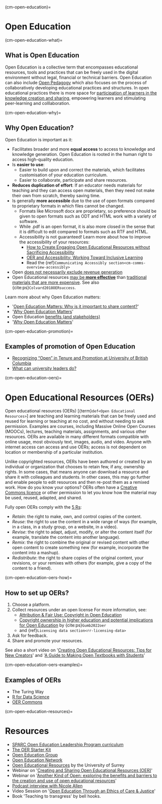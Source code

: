 (cm-open-education)=
# Open Education

(cm-open-education-what)=
## What is Open Education
Open Education is a collective term that encompasses educational resources, tools and practices that can be freely used in the digital environment without legal, financial or technical barriers.
Open Education can also include [Open Pedagogy](http://openpedagogy.org/open-pedagogy/) which also focuses on the process of collaboratively developing educational practices and structures.
In open educational practices there is more space for [participation of learners in the knowledge creation and sharing](https://opencontent.org/blog/archives/2975), empowering learners and stimulating peer-learning and colllaboration.

(cm-open-education-why)=
## Why Open Education?

Open Education is important as it:

- Facilitates broader and more **equal access** to access to knowledge and knowledge generation.
Open Education is rooted in the human right to access high-quality education.
- Is **easier to use**:
    - Easier to build upon and correct the materials, which facilitates customisation of your education curriculum.
    - Easier to collaborate, participate and share resources.
- **Reduces duplication of effort**: If an educator needs materials for teaching and they can access open materials, then they need not make their own from scratch, thereby saving time.
- Is generally **more accessible** due to the use of open formats compared to proprietary formats in which files cannot be changed.
    - Formats like Microsoft docx are proprietary, so preference should be given to open formats such as ODT and HTML work with a variety of software.
    - While .pdf is an open format, it is also more closed in the sense that it is difficult to edit compared to formats such as RTF and HTML.
    - Accessibility is not guaranteed!
Learn more about how to improve the accessibility of your resources:
        - [How to Create Engaging Open Educational Resources without Sacrificing Accessibility](https://www.youtube.com/watch?v=UtOCI5TqtQI)
        - [OER and Accessibility: Working Toward Inclusive Learning](https://sparcopen.org/news/2018/oer-accessibility-working-toward-inclusive-learning/)
        - Read the {ref}`Communicating Accessibly section<cm-comms-overview-accessibly>`
- Open [does not necessarily exclude revenue generation](https://edscoop.com/how-traditional-textbook-publishers-can-do-well-by-the-oer-community/)
- Open Educational resources [may be **more effective**](http://openedgroup.org/review) than [traditional materials that are more expensive](https://www.huffpost.com/entry/college-textbooks-do-you_b_8261086).
See also {cite:ps}`Colvard2018OERsuccess`.

Learn more about why Open Education matters:
- '[Open Education Matters: Why is it important to share content?](https://www.youtube.com/watch?v=dTNnxPcY49Q)'
- '[Why Open Education Matters](https://www.youtube.com/watch?v=gJWbVt2Nc-I&list=PL741678F352148469)'
- Open Education [benefits (and stakeholders)](https://openeducationalresources.pbworks.com/w/page/24838012/Stakeholders%20and%20benefits)
- '[Why Open Education Matters](https://www.opensocietyfoundations.org/voices/why-open-education-matters)'

(cm-open-education-promotion)=
## Examples of promotion of Open Education
- [Recognizing “Open” in Tenure and Promotion at University of British Columbia](https://sparcopen.org/news/2017/recognizing-open-tenure-promotion-ubc/)
- [What can university leaders do?](https://sparcopen.org/events/sparc-more-2016/what-university-leaders-can-do-to-promote-open-and-how-librarians-might-help/)


(cm-open-education-oers)=
# Open Educational Resources (OERs)

Open educational resources (OERs) [{term}`def<Open Educational Resources>`] are teaching and learning materials that can be freely used and reused for learning or teaching at no cost, and without needing to ask permission. Examples are courses, including Massive Online Open Courses (MOOCs), lectures, teaching materials, assignments, and various other resources. OERs are available in many different formats compatible with online usage, most obviously text, images, audio, and video. Anyone with internet access can access and use OERs; access is not dependent on location or membership of a particular institution.

Unlike copyrighted resources, OERs have been authored or created by an individual or organization that chooses to retain few, if any, ownership rights. In some cases, that means anyone can download a resource and share it with colleagues and students. In other cases, this may go further and enable people to edit resources and then re-post them as a remixed work. How do you know your options? OERs often have a [Creative Commons licence](https://creativecommons.org/) or other permission to let you know how the material may be used, reused, adapted, and shared.

Fully open OERs comply with the [5 Rs](http://opencontent.org/definition/):

- _Retain_: the right to make, own, and control copies of the content.
- _Reuse_: the right to use the content in a wide range of ways (for example, in a class, in a study group, on a website, in a video).
- _Revise_: the right to adapt, adjust, modify, or alter the content itself (for example, translate the content into another language).
- _Remix_: the right to combine the original or revised content with other open content to create something new (for example, incorporate the content into a mashup).
- _Redistribute_: the right to share copies of the original content, your revisions, or your remixes with others (for example, give a copy of the content to a friend).

(cm-open-education-oers-how)=
## How to set up OERs?

1. Choose a platform.
2. Collect resources under an open license
   For more information, see:
    - [Attribution & Fair Use: Copyright in Open Education](https://www.youtube.com/watch?v=jGTUHdadqJU)
    - [Copyright ownership in higher education and potential implications for Open Education](https://doi.org/10.17161/jcel.v5i1.14946) by {cite:ps}`Gumb2022oer`
    - and {ref}`Licensing data section<rr-licensing-data>`
4. Ask for feedback.
5. Share and promote your resources.

See also a short video on '[Creating Open Educational Resources: Tips for New Creators](https://www.youtube.com/watch?v=DV-HiWtMq1U)' and '[A Guide to Making Open Textbooks with Students](https://press.rebus.community/makingopentextbookswithstudents/)'

(cm-open-education-oers-examples)=
## Examples of OERs
- The Turing Way
- [R for Data Science](https://r4ds.had.co.nz/)
- [OER Commons](https://www.oercommons.org/)

(cm-open-education-resources)=
# Resources
- [SPARC Open Education Leadership Program curriculum](https://sparcopen.org/our-work/open-education-leadership-program/curriculum/)
- [The OER Starter Kit ](https://iastate.pressbooks.pub/oerstarterkit/)
- [Open Education Group](https://openedgroup.org/)
- [Open Education Network](https://open.umn.edu/oen/)
- [Open Educational Resources](https://www.surrey.ac.uk/library/open-research/open-educational-resources) by the University of Surrey
- Webinar on '[Creating and Sharing Open Educational Resources (OER)](https://www.youtube.com/watch?v=6JgoUbED4rM)'
- Webinar on '[Another Kind of Open: exploring the benefits and barriers to the creation and use of open educational resources](https://www.youtube.com/watch?v=Mc7eV4gHA_0)'
- [Podcast interview with Nicole Allen](https://leadinglinespod.com/episodes/episode-029-nicole-allen/)
- Video Session on '[Open Education Through an Ethics of Care & Justice](https://www.youtube.com/watch?v=i74KEAJnoPY)'
- Book 'Teaching to transgress' by bell hooks.
